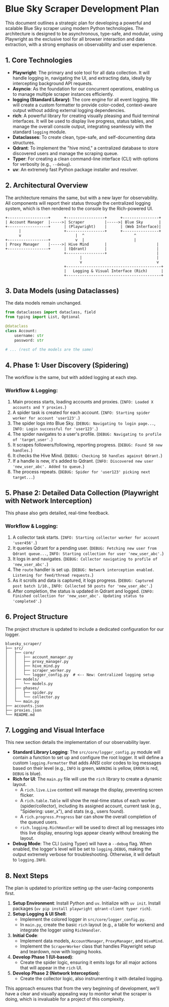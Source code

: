 # Blue Sky Scraper Development Plan

This document outlines a strategic plan for developing a powerful and scalable Blue Sky scraper using modern Python technologies. The architecture is designed to be asynchronous, type-safe, and modular, using Playwright as the exclusive tool for all browser interaction and data extraction, with a strong emphasis on observability and user experience.

## 1. Core Technologies

- **Playwright**: The primary and sole tool for all data collection. It will handle logging in, navigating the UI, and extracting data, ideally by intercepting background API requests.
- **Asyncio**: As the foundation for our concurrent operations, enabling us to manage multiple scraper instances efficiently.
- **logging (Standard Library)**: The core engine for all event logging. We will create a custom formatter to provide color-coded, context-aware output without adding external logging dependencies.
- **rich**: A powerful library for creating visually pleasing and fluid terminal interfaces. It will be used to display live progress, status tables, and manage the overall console output, integrating seamlessly with the standard `logging` module.
- **Dataclasses**: To create clean, type-safe, and self-documenting data structures.
- **Qdrant**: To implement the "hive mind," a centralized database to store discovered users and manage the scraping queue.
- **Typer**: For creating a clean command-line interface (CLI) with options for verbosity (e.g., `--debug`).
- **uv**: An extremely fast Python package installer and resolver.

## 2. Architectural Overview

The architecture remains the same, but with a new layer for observability. All components will report their status through the centralized logging system, which is then rendered to the console by the Rich-powered UI.

```
+------------------+      +-----------------+      +----------------+
| Account Manager  |----->| Scraper         |----->| Blue Sky       |
+------------------+      | (Playwright)    |      | (Web Interface)|
      |                   +-----------------+      +----------------+
      v                        |  ^                      ^
+------------------+           v  |                      |
| Proxy Manager    |----->| Hive Mind       |                      |
+------------------+      | (Qdrant)        |                      |
                          +-----------------+                      |
                                 |                                 |
                                 v                                 v
                          +------------------------------------------+
                          |   Logging & Visual Interface (Rich)      |
                          +------------------------------------------+
```

## 3. Data Models (using Dataclasses)

The data models remain unchanged.

```python
from dataclasses import dataclass, field
from typing import List, Optional

@dataclass
class Account:
    username: str
    password: str

# ... (rest of the models are the same)
```

## 4. Phase 1: User Discovery (Spidering)

The workflow is the same, but with added logging at each step.

### Workflow & Logging:

1.  Main process starts, loading accounts and proxies. (`INFO: Loaded X accounts and Y proxies.`)
2.  A spider task is created for each account. (`INFO: Starting spider worker for account 'user123'.`)
3.  The spider logs into Blue Sky. (`DEBUG: Navigating to login page...`, `INFO: Login successful for 'user123'.`)
4.  The spider navigates to a user's profile. (`DEBUG: Navigating to profile of 'target_user'.`)
5.  It scrapes followers/following, reporting progress. (`DEBUG: Found 50 new handles.`)
6.  It checks the Hive Mind. (`DEBUG: Checking 50 handles against Qdrant.`)
7.  If a handle is new, it's added to Qdrant. (`INFO: Discovered new user 'new_user_abc'. Added to queue.`)
8.  The process repeats. (`DEBUG: Spider for 'user123' picking next target...`)

## 5. Phase 2: Detailed Data Collection (Playwright with Network Interception)

This phase also gets detailed, real-time feedback.

### Workflow & Logging:

1.  A collector task starts. (`INFO: Starting collector worker for account 'user456'.`)
2.  It queries Qdrant for a pending user. (`DEBUG: Fetching new user from Qdrant queue...`, `INFO: Starting collection for user 'new_user_abc'.`)
3.  It logs in and navigates. (`DEBUG: Collector navigating to profile of 'new_user_abc'.`)
4.  The `route` handler is set up. (`DEBUG: Network interception enabled. Listening for feed/thread requests.`)
5.  As it scrolls and data is captured, it logs progress. (`DEBUG: Captured post batch 1/10.`, `INFO: Collected 50 posts for 'new_user_abc'.`)
6.  After completion, the status is updated in Qdrant and logged. (`INFO: Finished collection for 'new_user_abc'. Updating status to 'completed'.`)

## 6. Project Structure

The project structure is updated to include a dedicated configuration for our logger.

```
bluesky_scraper/
├── src/
│   ├── core/
│   │   ├── account_manager.py
│   │   ├── proxy_manager.py
│   │   ├── hive_mind.py
│   │   ├── scraper_worker.py
│   │   └── logger_config.py  # <-- New: Centralized logging setup
│   ├── models/
│   │   └── models.py
│   ├── phases/
│   │   ├── spider.py
│   │   └── collector.py
│   └── main.py
├── accounts.json
├── proxies.json
└── README.md
```

## 7. Logging and Visual Interface

This new section details the implementation of our observability layer.

-   **Standard Library Logging**: The `src/core/logger_config.py` module will contain a function to set up and configure the root logger. It will define a custom `logging.Formatter` that adds ANSI color codes to log messages based on their level (e.g., `INFO` is green, `WARNING` is yellow, `ERROR` is red, `DEBUG` is blue).
-   **Rich for UI**: The `main.py` file will use the `rich` library to create a dynamic layout.
    -   A `rich.live.Live` context will manage the display, preventing screen flicker.
    -   A `rich.table.Table` will show the real-time status of each worker (spider/collector), including its assigned account, current task (e.g., "Spidering: user_x"), and stats (e.g., users found).
    -   A `rich.progress.Progress` bar can show the overall completion of the queued users.
    -   `rich.logging.RichHandler` will be used to direct all log messages into this live display, ensuring logs appear cleanly without breaking the layout.
-   **Debug Mode**: The CLI (using Typer) will have a `--debug` flag. When enabled, the logger's level will be set to `logging.DEBUG`, making the output extremely verbose for troubleshooting. Otherwise, it will default to `logging.INFO`.

## 8. Next Steps

The plan is updated to prioritize setting up the user-facing components first.

1.  **Setup Environment**: Install Python and `uv`. Initialize with `uv init`. Install packages (`uv pip install playwright qdrant-client typer rich`).
2.  **Setup Logging & UI Shell**:
    -   Implement the colored logger in `src/core/logger_config.py`.
    -   In `main.py`, create the basic `rich` layout (e.g., a table for workers) and integrate the logger using `RichHandler`.
3.  **Initial Code**:
    -   Implement data models, `AccountManager`, `ProxyManager`, and `HiveMind`.
    -   Implement the `ScraperWorker` class that handles Playwright setup and teardown, now with logging hooks.
4.  **Develop Phase 1 (UI-based)**:
    -   Create the spider logic, ensuring it emits logs for all major actions that will appear in the `rich` UI.
5.  **Develop Phase 2 (Network Interception)**:
    -   Create the collector logic, also instrumenting it with detailed logging.

This approach ensures that from the very beginning of development, we'll have a clear and visually appealing way to monitor what the scraper is doing, which is invaluable for a project of this complexity.